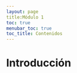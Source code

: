 ```yaml
---
layout: page
title:Módulo 1
toc: true
menubar_toc: true
toc_title: Contenidos
---
```


# Introducción

